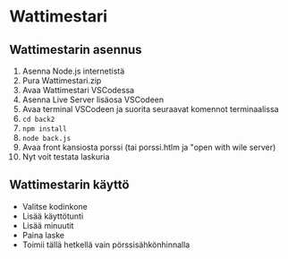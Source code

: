 # Wattimestari
## Wattimestarin asennus
1. Asenna Node.js internetistä
2. Pura Wattimestari.zip
3. Avaa Wattimestari VSCodessa
4. Asenna Live Server lisäosa VSCodeen
5. Avaa terminal VSCodeen ja suorita seuraavat komennot terminaalissa
6. ```cd back2```
7. ```npm install```
8. ```node back.js```
9. Avaa front kansiosta porssi (tai porssi.htlm ja "open with wile server)
10. Nyt voit testata laskuria

## Wattimestarin käyttö
- Valitse kodinkone
- Lisää käyttötunti
- Lisää minuutit
- Paina laske
- Toimii tällä hetkellä vain pörssisähkönhinnalla
